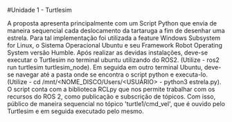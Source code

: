 
#Unidade 1 - Turtlesim

A proposta apresenta principalmente com um Script Python que envia de maneira sequencial cada deslocamento da tartaruga a fim de desenhar uma estrela. Para tal implementação foi utilizada a feature Windows Subsystem for Linux, o Sistema Operacional Ubuntu e seu Framework Robot Operating System versão Humble. Após realizar as devidas instalações, deve-se executar o Turtlesim no terminal ubuntu utilizando do ROS2. (Utilize - ros2 run turtlesim turtlesim_node). Em seguida em outro terminal Ubuntu, deve-se navegar até a pasta onde se encontra o script python e executa-lo. (Utilize -  cd /mnt/<NOME_DISCO/Users/<USUÁRIO> - python3 estrela.py). O script conta com a biblioteca RCLpy que nos permite trabalhar com os recursos do ROS 2, como publicação e subscrição de tópicos. Com isso, público de maneira sequencial no tópico 'turtle1/cmd_vel', que é ouvido pelo Turtlesim e em seguida executado pelo mesmo.
